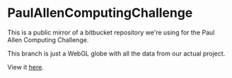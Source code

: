 PaulAllenComputingChallenge
===========================

This is a public mirror of a bitbucket repository we're using for the Paul Allen Computing Challenge.

This branch is just a WebGL globe with all the data from our actual project.

View it [here](http://anubiann00b.github.io/PaulAllenComputingChallenge/).
